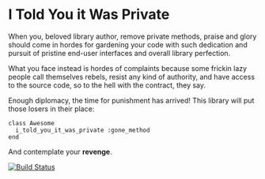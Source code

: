 I Told You it Was Private
=========================

When you, beloved library author, remove private methods, praise and glory should
come in hordes for gardening your code with such dedication and pursuit of
pristine end-user interfaces and overall library perfection.

What you face instead is hordes of complaints because some frickin lazy people
call themselves rebels, resist any kind of authority, and have access to the
source code, so to the hell with the contract, they say.

Enough diplomacy, the time for punishment has arrived! This library will put
those losers in their place:

    class Awesome
      i_told_you_it_was_private :gone_method
    end

And contemplate your **revenge**.

[![Build Status](https://secure.travis-ci.org/fxn/i-told-you-it-was-private.png)](http://travis-ci.org/fxn/i-told-you-it-was-private)
